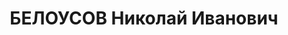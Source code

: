 ---
title: БЕЛОУСОВ Николай Иванович
description: 'Род. в 1900, Витебская губ., член ВКП(б). Нач. политотдела бригады траления
  и заграждения КБФ, полковой комиссар.

  Арестован 04.07.1937. Обв.:. Приговор: выездная сессия ВК ВС СССР в г. Ленинград,
  03.12.1937 – ВМН. Расстрелян 03.12.1937'
---
